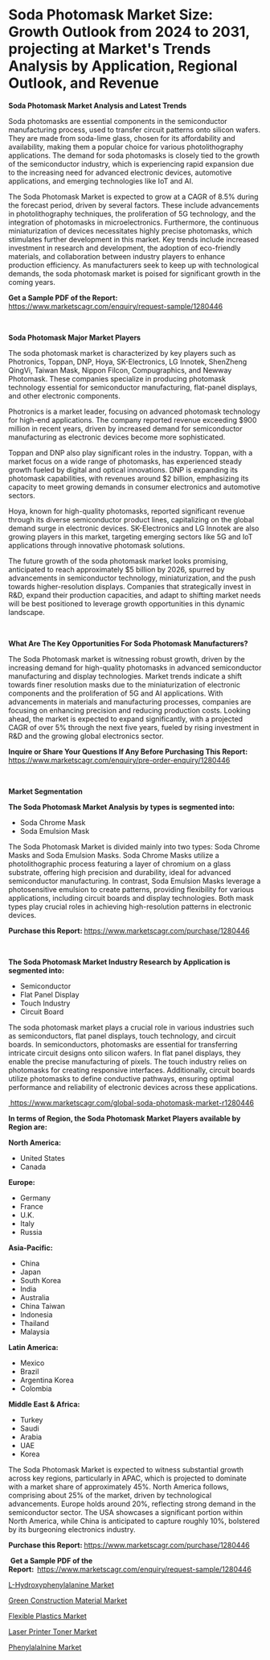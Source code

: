 <p><h1>Soda Photomask Market Size: Growth Outlook from 2024 to 2031, projecting at Market's Trends Analysis by Application, Regional Outlook, and Revenue</h1></p><p><strong>Soda Photomask Market Analysis and Latest Trends</strong></p>
<p><p>Soda photomasks are essential components in the semiconductor manufacturing process, used to transfer circuit patterns onto silicon wafers. They are made from soda-lime glass, chosen for its affordability and availability, making them a popular choice for various photolithography applications. The demand for soda photomasks is closely tied to the growth of the semiconductor industry, which is experiencing rapid expansion due to the increasing need for advanced electronic devices, automotive applications, and emerging technologies like IoT and AI.</p><p>The Soda Photomask Market is expected to grow at a CAGR of 8.5% during the forecast period, driven by several factors. These include advancements in photolithography techniques, the proliferation of 5G technology, and the integration of photomasks in microelectronics. Furthermore, the continuous miniaturization of devices necessitates highly precise photomasks, which stimulates further development in this market. Key trends include increased investment in research and development, the adoption of eco-friendly materials, and collaboration between industry players to enhance production efficiency. As manufacturers seek to keep up with technological demands, the soda photomask market is poised for significant growth in the coming years.</p></p>
<p><strong>Get a Sample PDF of the Report:&nbsp;</strong> <a href="https://www.marketscagr.com/enquiry/request-sample/1280446?utm_campaign=1166&utm_medium=2&utm_source=Github&utm_content=ia&utm_term=10122024&utm_id=soda-photomask">https://www.marketscagr.com/enquiry/request-sample/1280446</a></p>
<p>&nbsp;</p>
<p><strong>Soda Photomask Major Market Players</strong></p>
<p><p>The soda photomask market is characterized by key players such as Photronics, Toppan, DNP, Hoya, SK-Electronics, LG Innotek, ShenZheng QingVi, Taiwan Mask, Nippon Filcon, Compugraphics, and Newway Photomask. These companies specialize in producing photomask technology essential for semiconductor manufacturing, flat-panel displays, and other electronic components.</p><p>Photronics is a market leader, focusing on advanced photomask technology for high-end applications. The company reported revenue exceeding $900 million in recent years, driven by increased demand for semiconductor manufacturing as electronic devices become more sophisticated.</p><p>Toppan and DNP also play significant roles in the industry. Toppan, with a market focus on a wide range of photomasks, has experienced steady growth fueled by digital and optical innovations. DNP is expanding its photomask capabilities, with revenues around $2 billion, emphasizing its capacity to meet growing demands in consumer electronics and automotive sectors.</p><p>Hoya, known for high-quality photomasks, reported significant revenue through its diverse semiconductor product lines, capitalizing on the global demand surge in electronic devices. SK-Electronics and LG Innotek are also growing players in this market, targeting emerging sectors like 5G and IoT applications through innovative photomask solutions.</p><p>The future growth of the soda photomask market looks promising, anticipated to reach approximately $5 billion by 2026, spurred by advancements in semiconductor technology, miniaturization, and the push towards higher-resolution displays. Companies that strategically invest in R&D, expand their production capacities, and adapt to shifting market needs will be best positioned to leverage growth opportunities in this dynamic landscape.</p></p>
<p>&nbsp;</p>
<p><strong>What Are The Key Opportunities For Soda Photomask Manufacturers?</strong></p>
<p><p>The Soda Photomask market is witnessing robust growth, driven by the increasing demand for high-quality photomasks in advanced semiconductor manufacturing and display technologies. Market trends indicate a shift towards finer resolution masks due to the miniaturization of electronic components and the proliferation of 5G and AI applications. With advancements in materials and manufacturing processes, companies are focusing on enhancing precision and reducing production costs. Looking ahead, the market is expected to expand significantly, with a projected CAGR of over 5% through the next five years, fueled by rising investment in R&D and the growing global electronics sector.</p></p>
<p><strong>Inquire or Share Your Questions If Any Before Purchasing This Report:</strong> <a href="https://www.marketscagr.com/enquiry/pre-order-enquiry/1280446?utm_campaign=1166&utm_medium=2&utm_source=Github&utm_content=ia&utm_term=10122024&utm_id=soda-photomask">https://www.marketscagr.com/enquiry/pre-order-enquiry/1280446</a></p>
<p>&nbsp;</p>
<p><strong>Market Segmentation</strong></p>
<p><strong>The Soda Photomask Market Analysis by types is segmented into:</strong></p>
<p><ul><li>Soda Chrome Mask</li><li>Soda Emulsion Mask</li></ul></p>
<p><p>The Soda Photomask Market is divided mainly into two types: Soda Chrome Masks and Soda Emulsion Masks. Soda Chrome Masks utilize a photolithographic process featuring a layer of chromium on a glass substrate, offering high precision and durability, ideal for advanced semiconductor manufacturing. In contrast, Soda Emulsion Masks leverage a photosensitive emulsion to create patterns, providing flexibility for various applications, including circuit boards and display technologies. Both mask types play crucial roles in achieving high-resolution patterns in electronic devices.</p></p>
<p><strong>Purchase this Report:&nbsp;</strong><a href="https://www.marketscagr.com/purchase/1280446?utm_campaign=1166&utm_medium=2&utm_source=Github&utm_content=ia&utm_term=10122024&utm_id=soda-photomask">https://www.marketscagr.com/purchase/1280446</a></p>
<p>&nbsp;</p>
<p><strong>The Soda Photomask Market Industry Research by Application is segmented into:</strong></p>
<p><ul><li>Semiconductor</li><li>Flat Panel Display</li><li>Touch Industry</li><li>Circuit Board</li></ul></p>
<p><p>The soda photomask market plays a crucial role in various industries such as semiconductors, flat panel displays, touch technology, and circuit boards. In semiconductors, photomasks are essential for transferring intricate circuit designs onto silicon wafers. In flat panel displays, they enable the precise manufacturing of pixels. The touch industry relies on photomasks for creating responsive interfaces. Additionally, circuit boards utilize photomasks to define conductive pathways, ensuring optimal performance and reliability of electronic devices across these applications.</p></p>
<p><a href="https://www.marketscagr.com/global-soda-photomask-market-r1280446?utm_campaign=1166&utm_medium=2&utm_source=Github&utm_content=ia&utm_term=10122024&utm_id=soda-photomask">&nbsp;https://www.marketscagr.com/global-soda-photomask-market-r1280446</a></p>
<p><strong>In terms of Region, the Soda Photomask Market Players available by Region are:</strong></p>
<p>
    <p> <strong> North America: </strong>
        <ul>
            <li>United States</li>
            <li>Canada</li>
        </ul>
        </p> 
    <p> <strong> Europe: </strong>
        <ul>
            <li>Germany</li>
            <li>France</li>
            <li>U.K.</li>
            <li>Italy</li>
            <li>Russia</li>
        </ul>
        </p> 
    <p> <strong> Asia-Pacific: </strong>
        <ul>
            <li>China</li>
            <li>Japan</li>
            <li>South Korea</li>
            <li>India</li>
            <li>Australia</li>
            <li>China Taiwan</li>
            <li>Indonesia</li>
            <li>Thailand</li>
            <li>Malaysia</li>
        </ul>
        </p> 
    <p> <strong> Latin America: </strong>
        <ul>
            <li>Mexico</li>
            <li>Brazil</li>
            <li>Argentina Korea</li>
            <li>Colombia</li>
        </ul>
        </p> 
    <p> <strong> Middle East & Africa: </strong>
        <ul>
            <li>Turkey</li>
            <li>Saudi</li>
            <li>Arabia</li>
            <li>UAE</li>
            <li>Korea</li>
        </ul>
    </p>
    </p>
<p><p>The Soda Photomask Market is expected to witness substantial growth across key regions, particularly in APAC, which is projected to dominate with a market share of approximately 45%. North America follows, comprising about 25% of the market, driven by technological advancements. Europe holds around 20%, reflecting strong demand in the semiconductor sector. The USA showcases a significant portion within North America, while China is anticipated to capture roughly 10%, bolstered by its burgeoning electronics industry.</p></p>
<p><strong>Purchase this Report: </strong><a href="https://www.marketscagr.com/purchase/1280446?utm_campaign=1166&utm_medium=2&utm_source=Github&utm_content=ia&utm_term=10122024&utm_id=soda-photomask">https://www.marketscagr.com/purchase/1280446</a></p>
<p>&nbsp;<strong>Get a Sample PDF of the Report:&nbsp;&nbsp;</strong><a href="https://www.marketscagr.com/enquiry/request-sample/1280446?utm_campaign=1166&utm_medium=2&utm_source=Github&utm_content=ia&utm_term=10122024&utm_id=soda-photomask">https://www.marketscagr.com/enquiry/request-sample/1280446</a></p>
<p><strong></strong></p>
<p><p><a href="https://www.linkedin.com/pulse/l-hydroxyphenylalanine-market-global-insights-regional-analysis-x4hyf?utm_campaign=1166&utm_medium=2&utm_source=Github&utm_content=ia&utm_term=10122024&utm_id=soda-photomask">L-Hydroxyphenylalanine Market</a></p><p><a href="https://www.linkedin.com/pulse/green-construction-material-market-maturity-analysis-j4jjf?utm_campaign=1166&utm_medium=2&utm_source=Github&utm_content=ia&utm_term=10122024&utm_id=soda-photomask">Green Construction Material Market</a></p><p><a href="https://www.linkedin.com/pulse/regional-development-deployment-production-cost-flexible-plastics-svh1f?utm_campaign=1166&utm_medium=2&utm_source=Github&utm_content=ia&utm_term=10122024&utm_id=soda-photomask">Flexible Plastics Market</a></p><p><a href="https://www.linkedin.com/pulse/laser-printer-toner-market-size-share-trends-analysis-report-nyoff?utm_campaign=1166&utm_medium=2&utm_source=Github&utm_content=ia&utm_term=10122024&utm_id=soda-photomask">Laser Printer Toner Market</a></p><p><a href="https://www.linkedin.com/pulse/revenue-forecast-phenylalalnine-market-projected-12-we3xf?utm_campaign=1166&utm_medium=2&utm_source=Github&utm_content=ia&utm_term=10122024&utm_id=soda-photomask">Phenylalalnine Market</a></p></p>